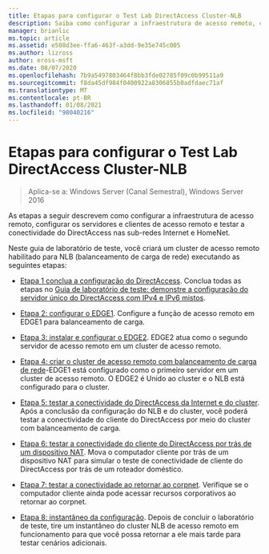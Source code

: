 ```yaml
---
title: Etapas para configurar o Test Lab DirectAccess Cluster-NLB
description: Saiba como configurar a infraestrutura de acesso remoto, configurar os servidores e clientes de acesso remoto e testar a conectividade do DirectAccess nas sub-redes Internet e HomeNet.
manager: brianlic
ms.topic: article
ms.assetid: e508d3ee-ffa6-463f-a3dd-9e35e745c005
ms.author: lizross
author: eross-msft
ms.date: 08/07/2020
ms.openlocfilehash: 7b9a5497803464f8bb3fde02785f09c0b99511a9
ms.sourcegitcommit: f8da45df984f0400922a8306855b0adfdaec71af
ms.translationtype: MT
ms.contentlocale: pt-BR
ms.lasthandoff: 01/08/2021
ms.locfileid: "98040216"
---
```

# <a name="steps-for-configuring-the-directaccess-cluster-nlb-test-lab"></a>Etapas para configurar o Test Lab DirectAccess Cluster-NLB

>Aplica-se a: Windows Server (Canal Semestral), Windows Server 2016

As etapas a seguir descrevem como configurar a infraestrutura de acesso remoto, configurar os servidores e clientes de acesso remoto e testar a conectividade do DirectAccess nas sub-redes Internet e HomeNet.

Neste guia de laboratório de teste, você criará um cluster de acesso remoto habilitado para NLB (balanceamento de carga de rede) executando as seguintes etapas:

-   [Etapa 1 conclua a configuração do DirectAccess](STEP-1-Complete-the-DirectAccess-Configuration.md). Conclua todas as etapas no [Guia de laboratório de teste: demonstre a configuração do servidor único do DirectAccess com IPv4 e IPv6 mistos](https://go.microsoft.com/fwlink/p/?LinkId=237004).

-   [Etapa 2: configurar o EDGE1](STEP-2-Configure-EDGE1.md). Configure a função de acesso remoto em EDGE1 para balanceamento de carga.

-   [Etapa 3: instalar e configurar o EDGE2](STEP-3-Install-and-Configure-EDGE2.md). EDGE2 atua como o segundo servidor de acesso remoto em um cluster de acesso remoto.

-   [Etapa 4: criar o cluster de acesso remoto com balanceamento de carga de rede](STEP-4-Create-the-Network-Load-Balanced-Remote-Access-Cluster.md)-EDGE1 está configurado como o primeiro servidor em um cluster de acesso remoto. O EDGE2 é Unido ao cluster e o NLB está configurado para o cluster.

-   [Etapa 5: testar a conectividade do DirectAccess da Internet e do cluster](STEP-5-Test-DirectAccess-Connectivity-from-the-Internet-and-Through-the-Cluster.md). Após a conclusão da configuração do NLB e do cluster, você poderá testar a conectividade do cliente do DirectAccess por meio do cluster com balanceamento de carga.

-   [Etapa 6: testar a conectividade do cliente do DirectAccess por trás de um dispositivo NAT](STEP-6-Test-DirectAccess-Client-Connectivity-from-Behind-a-NAT-Device.md). Mova o computador cliente por trás de um dispositivo NAT para simular o teste de conectividade de cliente do DirectAccess por trás de um roteador doméstico.

-   [Etapa 7: testar a conectividade ao retornar ao corpnet](STEP-7-Test-Connectivity-When-Returning-to-the-Corpnet.md). Verifique se o computador cliente ainda pode acessar recursos corporativos ao retornar ao corpnet.

-   [Etapa 8: instantâneo da configuração](da-cluster-nlb-s8-snapshot.md). Depois de concluir o laboratório de teste, tire um instantâneo do cluster NLB de acesso remoto em funcionamento para que você possa retornar a ele mais tarde para testar cenários adicionais.



